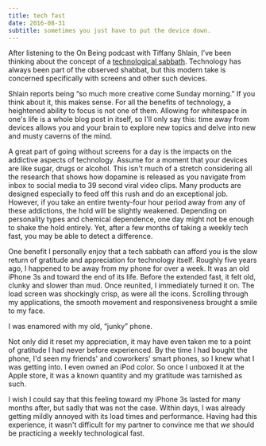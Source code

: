 ```yaml
---
title: tech fast
date: 2016-08-31
subtitle: sometimes you just have to put the device down.
---
```

After listening to the On Being podcast with Tiffany Shlain, I’ve been thinking about the concept of a [technological sabbath](http://www.moxieinstitute.org/technology_shabbats). Technology has always been part of the observed shabbat, but this modern take is concerned specifically with screens and other such devices.

Shlain reports being “so much more creative come Sunday morning.” If you think about it, this makes sense. For all the benefits of technology, a heightened ability to focus is not one of them. Allowing for whitespace in one's life is a whole blog post in itself, so I'll only say this: time away from devices allows you and your brain to explore new topics and delve into new and musty caverns of the mind.

A great part of going without screens for a day is the impacts on the addictive aspects of technology. Assume for a moment that your devices are like sugar, drugs or alcohol. This isn't much of a stretch considering all the research that shows how dopamine is released as you navigate from inbox to social media to 39 second viral video clips. Many products are designed especially to feed off this rush and do an exceptional job. However, if you take an entire twenty-four hour period away from any of these addictions, the hold will be slightly weakened. Depending on personality types and chemical dependence, one day might not be enough to shake the hold entirely. Yet, after a few months of taking a weekly tech fast, you may be able to detect a difference. 

One benefit I personally enjoy that a tech sabbath can afford you is the slow return of gratitude and appreciation for technology itself. Roughly five years ago, I happened to be away from my phone for over a week. It was an old iPhone 3s and toward the end of its life. Before the extended fast, it felt old, clunky and slower than mud. Once reunited, I immediately turned it on. The load screen was shockingly crisp, as were all the icons. Scrolling through my applications, the smooth movement and responsiveness brought a smile to my face.

I was enamored with my old, “junky” phone.

Not only did it reset my appreciation, it may have even taken me to a point of gratitude I had never before experienced. By the time I had bought the phone, I'd seen my friends' and coworkers' smart phones, so I knew what I was getting into. I even owned an iPod color. So once I unboxed it at the Apple store, it was a known quantity and my gratitude was tarnished as such.

I wish I could say that this feeling toward my iPhone 3s lasted for many months after, but sadly that was not the case. Within days, I was already getting mildly annoyed with its load times and performance. Having had this experience, it wasn't difficult for my partner to convince me that _we_ should be practicing a weekly technological fast.